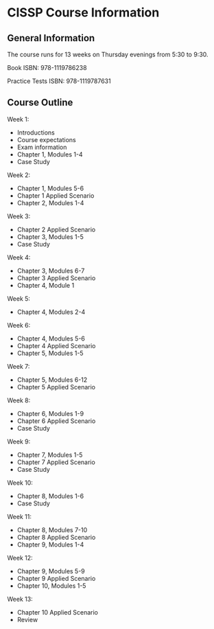# CISSP Course Information

## General Information

The course runs for 13 weeks on Thursday evenings from 5:30 to 9:30.

Book ISBN: 978-1119786238

Practice Tests ISBN: 978-1119787631

## Course Outline

Week 1: 
* Introductions
* Course expectations
* Exam information
* Chapter 1, Modules 1-4
* Case Study

Week 2: 
* Chapter 1, Modules 5-6
* Chapter 1 Applied Scenario
* Chapter 2, Modules 1-4

Week 3:
* Chapter 2 Applied Scenario
* Chapter 3, Modules 1-5
* Case Study

Week 4: 
* Chapter 3, Modules 6-7
* Chapter 3 Applied Scenario
* Chapter 4, Module 1

Week 5:
* Chapter 4, Modules 2-4

Week 6:
* Chapter 4, Modules 5-6
* Chapter 4 Applied Scenario
* Chapter 5, Modules 1-5

Week 7:
* Chapter 5, Modules 6-12
* Chapter 5 Applied Scenario

Week 8: 
* Chapter 6, Modules 1-9
* Chapter 6 Applied Scenario
* Case Study

Week 9:
* Chapter 7, Modules 1-5
* Chapter 7 Applied Scenario
* Case Study

Week 10:
* Chapter 8, Modules 1-6
* Case Study

Week 11:
* Chapter 8, Modules 7-10
* Chapter 8 Applied Scenario
* Chapter 9, Modules 1-4

Week 12:
* Chapter 9, Modules 5-9
* Chapter 9 Applied Scenario
* Chapter 10, Modules 1-5

Week 13:
* Chapter 10 Applied Scenario
* Review


